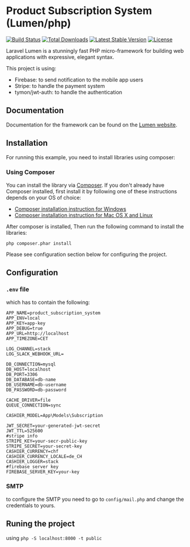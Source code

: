 # Product Subscription System (Lumen/php)

[![Build Status](https://travis-ci.org/laravel/lumen-framework.svg)](https://travis-ci.org/laravel/lumen-framework)
[![Total Downloads](https://img.shields.io/packagist/dt/laravel/framework)](https://packagist.org/packages/laravel/lumen-framework)
[![Latest Stable Version](https://img.shields.io/packagist/v/laravel/framework)](https://packagist.org/packages/laravel/lumen-framework)
[![License](https://img.shields.io/packagist/l/laravel/framework)](https://packagist.org/packages/laravel/lumen-framework)

Laravel Lumen is a stunningly fast PHP micro-framework for building web applications with expressive, elegant syntax.

This project is using:
- Firebase: to send notification to the mobile app users
- Stripe: to handle the payment system 
- tymon/jwt-auth: to handle the authentication

## Documentation

Documentation for the framework can be found on the [Lumen website](https://lumen.laravel.com/docs).

## Installation
For running this example, you need to install libraries using composer:

### Using Composer
You can install the library via [Composer](https://getcomposer.org/). If you don't already have Composer installed, first install it by following one of these instructions depends on your OS of choice:
* [Composer installation instruction for Windows](https://getcomposer.org/doc/00-intro.md#installation-windows)
* [Composer installation instruction for Mac OS X and Linux](https://getcomposer.org/doc/00-intro.md#installation-linux-unix-osx)

After composer is installed, Then run the following command to install the libraries:

```
php composer.phar install
```
Please see configuration section below for configuring the project.

## Configuration

### ```.env``` file

 which has to contain the following:

```
APP_NAME=product_subscription_system
APP_ENV=local
APP_KEY=app-key
APP_DEBUG=true
APP_URL=http://localhost
APP_TIMEZONE=CET

LOG_CHANNEL=stack
LOG_SLACK_WEBHOOK_URL=

DB_CONNECTION=mysql
DB_HOST=localhost
DB_PORT=3306
DB_DATABASE=db-name
DB_USERNAME=db-username
DB_PASSWORD=db-password

CACHE_DRIVER=file
QUEUE_CONNECTION=sync

CASHIER_MODEL=App\Models\Subscription

JWT_SECRET=your-generated-jwt-secret
JWT_TTL=525600
#stripe info
STRIPE_KEY=your-secr-public-key
STRIPE_SECRET=your-secret-key
CASHIER_CURRENCY=chf
CASHIER_CURRENCY_LOCALE=de_CH
CASHIER_LOGGER=stack
#firebase server key
FIREBASE_SERVER_KEY=your-key

```
### SMTP

to configure the SMTP you need to go to ```config/mail.php``` and change the credentials to yours.

## Runing the project

using ```php -S localhost:8000 -t public```
